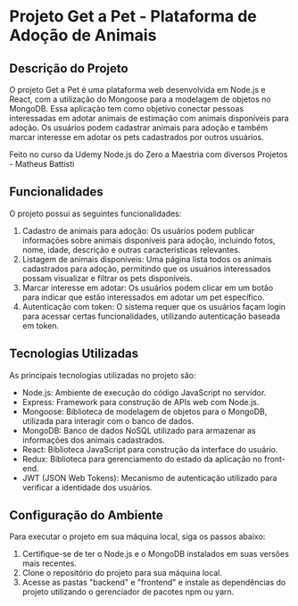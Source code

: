 # Projeto Get a Pet - Plataforma de Adoção de Animais

## Descrição do Projeto

O projeto Get a Pet é uma plataforma web desenvolvida em Node.js e React, com a utilização do Mongoose para a modelagem de objetos no MongoDB. Essa aplicação tem como objetivo conectar pessoas interessadas em adotar animais de estimação com animais disponíveis para adoção. Os usuários podem cadastrar animais para adoção e também marcar interesse em adotar os pets cadastrados por outros usuários.

Feito no curso da Udemy Node.js do Zero a Maestria com diversos Projetos - Matheus Battisti

## Funcionalidades

O projeto possui as seguintes funcionalidades:

1. Cadastro de animais para adoção: Os usuários podem publicar informações sobre animais disponíveis para adoção, incluindo fotos, nome, idade, descrição e outras características relevantes.
2. Listagem de animais disponíveis: Uma página lista todos os animais cadastrados para adoção, permitindo que os usuários interessados possam visualizar e filtrar os pets disponíveis.
3. Marcar interesse em adotar: Os usuários podem clicar em um botão para indicar que estão interessados em adotar um pet específico.
4. Autenticação com token: O sistema requer que os usuários façam login para acessar certas funcionalidades, utilizando autenticação baseada em token.

## Tecnologias Utilizadas

As principais tecnologias utilizadas no projeto são:

- Node.js: Ambiente de execução do código JavaScript no servidor.
- Express: Framework para construção de APIs web com Node.js.
- Mongoose: Biblioteca de modelagem de objetos para o MongoDB, utilizada para interagir com o banco de dados.
- MongoDB: Banco de dados NoSQL utilizado para armazenar as informações dos animais cadastrados.
- React: Biblioteca JavaScript para construção da interface do usuário.
- Redux: Biblioteca para gerenciamento do estado da aplicação no front-end.
- JWT (JSON Web Tokens): Mecanismo de autenticação utilizado para verificar a identidade dos usuários.

## Configuração do Ambiente

Para executar o projeto em sua máquina local, siga os passos abaixo:

1. Certifique-se de ter o Node.js e o MongoDB instalados em suas versões mais recentes.
2. Clone o repositório do projeto para sua máquina local.
3. Acesse as pastas "backend" e "frontend" e instale as dependências do projeto utilizando o gerenciador de pacotes npm ou yarn.
